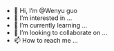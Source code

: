 - 👋 Hi, I’m @Wenyu guo
- 👀 I’m interested in ...
- 🌱 I’m currently learning ...
- 💞️ I’m looking to collaborate on ...
- 📫 How to reach me ...

<!---
vindolineKis/vindolineKis is a ✨ special ✨ repository because its `README.md` (this file) appears on your GitHub profile.
You can click the Preview link to take a look at your changes.
--->

